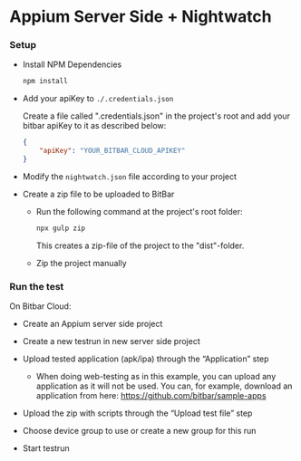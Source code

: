 # Appium Server Side + Nightwatch

### Setup

* Install NPM Dependencies

    ```sh
    npm install
    ```

* Add your apiKey to `./.credentials.json`

   Create a file called ".credentials.json" in the project's root and add your bitbar apiKey to it as described below:

    ```json
    {
        "apiKey": "YOUR_BITBAR_CLOUD_APIKEY"
    }
    ```

* Modify the `nightwatch.json` file according to your project


* Create a zip file to be uploaded to BitBar
  * Run the following command at the project's root folder:

      ```sh
      npx gulp zip
      ```

    This creates a zip-file of the project to the "dist"-folder.

  * Zip the project manually

### Run the test

On Bitbar Cloud:

* Create an Appium server side project
* Create a new testrun in new server side project
* Upload tested application (apk/ipa) through the “Application” step

  * When doing web-testing as in this example, you can upload any application as it will not be used.
  You can, for example, download an application from here: https://github.com/bitbar/sample-apps

* Upload the zip with scripts through the “Upload test file” step
* Choose device group to use or create a new group for this run
* Start testrun
